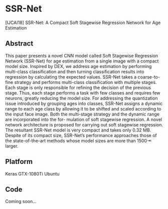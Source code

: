 # SSR-Net
[IJCAI18] SSR-Net: A Compact Soft Stagewise Regression Network for Age Estimation

## Abstract
This paper presents a novel CNN model called Soft Stagewise Regression Network (SSR-Net) for age estimation from a single image with a compact model size. Inspired by DEX, we address age estimation by performing multi-class classification and then turning classification results into regression by calculating the expected values. SSR-Net takes a coarse-to-fine strategy and performs multi-class classification with multiple stages. Each stage is only responsible for refining the decision of the previous stage. Thus, each stage performs a task with few classes and requires few neurons, greatly reducing the model size. For addressing the quantization issue introduced by grouping ages into classes, SSR-Net assigns a dynamic range to each age class by allowing it to be shifted and scaled according to the input face image. Both the multi-stage strategy and the dynamic range are incorporated into the for- mulation of soft stagewise regression. A novel network architecture is proposed for carrying out soft stagewise regression. The resultant SSR-Net model is very compact and takes only 0.32 MB. Despite of its compact size, SSR-Net’s performance approaches those of the state-of-the-art methods whose model sizes are more than 1500⇥ larger.

## Platform
Keras
GTX-1080Ti
Ubuntu

## Code
Coming soon...


